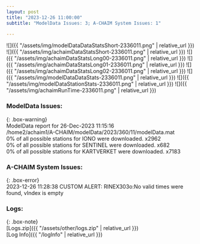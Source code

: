 ```yaml
---
layout: post
title: "2023-12-26 11:00:00"
subtitle: "ModelData Issues: 3; A-CHAIM System Issues: 1"

---
```


![]({{ "/assets/img/modelDataDataStatsShort-2336011.png" | relative_url }})
![]({{ "/assets/img/achaimDataStatsShort-2336011.png" | relative_url }})
![]({{ "/assets/img/achaimDataStatsLong00-2336011.png" | relative_url }})
![]({{ "/assets/img/achaimDataStatsLong01-2336011.png" | relative_url }})
![]({{ "/assets/img/achaimDataStatsLong02-2336011.png" | relative_url }})
![]({{ "/assets/img/modelDataDataStats-2336011.png" | relative_url }})
![]({{ "/assets/img/modelDataStationStats-2336011.png" | relative_url }})
![]({{ "/assets/img/achaimRunTime-2336011.png" | relative_url }})


### ModelData Issues:  
  
{: .box-warning}  
 ModelData report for 26-Dec-2023 11:15:16   
 /home2/achaim1/A-CHAIM/modelData/2023/360/11/modelData.mat   
 0% of all possible stations for IONO were downloaded. x2962   
 0% of all possible stations for SENTINEL were downloaded. x682   
 0% of all possible stations for KARTVERKET were downloaded. x7183   
  
### A-CHAIM System Issues:  
  
{: .box-error}  
2023-12-26 11:28:38 CUSTOM ALERT: RINEX303o:No valid times were found, vIndex is empty  

### Logs:  
  
{: .box-note}  
[Logs.zip]({{ "/assets/other/logs.zip" | relative_url }})  
[Log Info]({{ "/logInfo" | relative_url }})  
